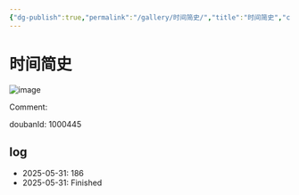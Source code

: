 ```yaml
---
{"dg-publish":true,"permalink":"/gallery/时间简史/","title":"时间简史","created":"2025-06-02T12:37:17.182+08:00"}
---
```



# 时间简史

![image](https://hiraeth-picbed.oss-cn-beijing.aliyuncs.com/20250531155304.webp)

Comment: 



doubanId: 1000445

## log

- 2025-05-31: 186
- 2025-05-31: Finished
